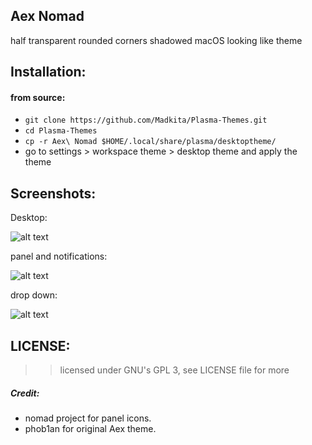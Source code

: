 ## Aex Nomad

half transparent rounded corners shadowed macOS looking like theme

## Installation:

#### from source:
- `git clone https://github.com/Madkita/Plasma-Themes.git`
- `cd Plasma-Themes`
- `cp -r Aex\ Nomad $HOME/.local/share/plasma/desktoptheme/`
- go to settings > workspace theme > desktop theme and apply the theme

## Screenshots:

Desktop:

![alt text](https://raw.githubusercontent.com/Madkita/Plasma-Themes/master/Aex%20Nomad/Screenshots/Screenshot_20180108_211103.png)

panel and notifications:

![alt text](https://raw.githubusercontent.com/Madkita/Plasma-Themes/master/Aex%20Nomad/Screenshots/Screenshot_20180108_211222.png)

drop down:

![alt text](https://raw.githubusercontent.com/Madkita/Plasma-Themes/master/Aex%20Nomad/Screenshots/Screenshot_20180108_211351.png)



## LICENSE: 

>> licensed under GNU's GPL 3, see LICENSE file for more



##### Credit:
- nomad project for panel icons.
- phob1an for original Aex theme.